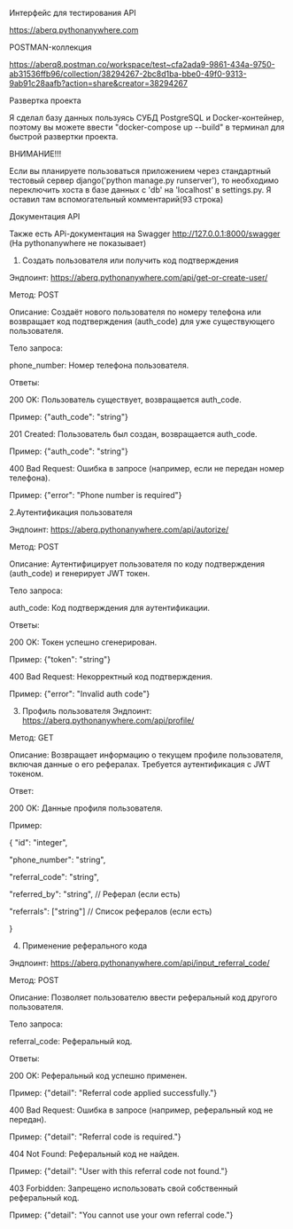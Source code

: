 Интерфейс для тестирования API

https://aberq.pythonanywhere.com


POSTMAN-коллекция

https://aberq8.postman.co/workspace/test~cfa2ada9-9861-434a-9750-ab31536ffb96/collection/38294267-2bc8d1ba-bbe0-49f0-9313-9ab91c28aafb?action=share&creator=38294267


Развертка проекта

Я сделал базу данных пользуясь СУБД PostgreSQL и Docker-контейнер, поэтому вы можете ввести "docker-compose up --build" в терминал для быстрой развертки проекта.

ВНИМАНИЕ!!!

Если вы планируете пользоваться приложением через стандартный тестовый сервер django('python manage.py runserver'), то необходимо переключить хоста в базе данных с 'db' на 'localhost'
в settings.py. Я оставил там вспомогательный комментарий(93 строка)


Документация API


Также есть APi-документация на Swagger http://127.0.0.1:8000/swagger (На pythonanywhere не показывает)


1. Создать пользователя или получить код подтверждения

Эндпоинт: https://aberq.pythonanywhere.com/api/get-or-create-user/

Метод: POST

Описание: Создаёт нового пользователя по номеру телефона или возвращает код подтверждения (auth_code) для уже существующего пользователя.

Тело запроса:

phone_number: Номер телефона пользователя.

Ответы:

200 OK: Пользователь существует, возвращается auth_code.

Пример: {"auth_code": "string"}

201 Created: Пользователь был создан, возвращается auth_code.

Пример: {"auth_code": "string"}

400 Bad Request: Ошибка в запросе (например, если не передан номер телефона).

Пример: {"error": "Phone number is required"}

2.Аутентификация пользователя

Эндпоинт: https://aberq.pythonanywhere.com/api/autorize/

Метод: POST

Описание: Аутентифицирует пользователя по коду подтверждения (auth_code) и генерирует JWT токен.

Тело запроса:

auth_code: Код подтверждения для аутентификации.

Ответы:

200 OK: Токен успешно сгенерирован.

Пример: {"token": "string"}

400 Bad Request: Некорректный код подтверждения.

Пример: {"error": "Invalid auth code"}

3. Профиль пользователя
Эндпоинт: https://aberq.pythonanywhere.com/api/profile/

Метод: GET

Описание: Возвращает информацию о текущем профиле пользователя, включая данные о его рефералах. Требуется аутентификация с JWT токеном.

Ответ:

200 OK: Данные профиля пользователя.

Пример:


{
  "id": "integer",
  
  "phone_number": "string",
  
  "referral_code": "string",
  
  "referred_by": "string",  // Реферал (если есть)
  
  "referrals": ["string"]   // Список рефералов (если есть)
  
}


4. Применение реферального кода

Эндпоинт: https://aberq.pythonanywhere.com/api/input_referral_code/

Метод: POST

Описание: Позволяет пользователю ввести реферальный код другого пользователя.

Тело запроса:

referral_code: Реферальный код.

Ответы:

200 OK: Реферальный код успешно применен.

Пример: {"detail": "Referral code applied successfully."}

400 Bad Request: Ошибка в запросе (например, реферальный код не передан).

Пример: {"detail": "Referral code is required."}

404 Not Found: Реферальный код не найден.

Пример: {"detail": "User with this referral code not found."}

403 Forbidden: Запрещено использовать свой собственный реферальный код.

Пример: {"detail": "You cannot use your own referral code."}
